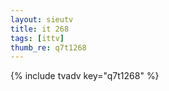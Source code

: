 ```yaml
--- 
layout: sieutv
title: it 268
tags: [ittv]
thumb_re: q7t1268
---
```

{% include tvadv key="q7t1268" %} 
